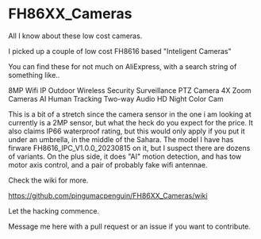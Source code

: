 # FH86XX_Cameras
All I know about these low cost cameras. 

I picked up a couple of low cost  FH8616  based "Inteligent Cameras" 

You can find these for not much on AliExpress, with a search string of something like..

8MP Wifi IP Outdoor Wireless Security Surveillance PTZ Camera 4X Zoom Cameras AI Human Tracking Two-way Audio HD Night Color Cam

This is a bit of a stretch since the camera sensor in the one i am looking at currently is a 2MP sensor, but what the heck do you expect for the price. 
It also claims IP66 waterproof rating, but this would only apply if you put it under an umbrella, in the middle of the Sahara. 
The model I have has firware FH8616_IPC_V1.0.0_20230815 on it, but I suspect there are dozens of variants. 
On the plus side, it does "AI" motion detection, and has tow motor axis control, and a pair of probably fake wifi antennae. 

Check the wiki for more. 

https://github.com/pingumacpenguin/FH86XX_Cameras/wiki

Let the hacking commence. 

Message me here with a pull request or an issue if you want to contribute. 

